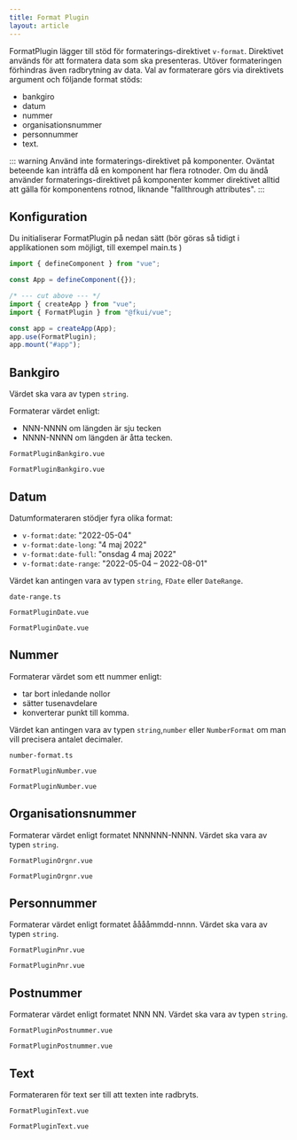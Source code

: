```yaml
---
title: Format Plugin
layout: article
---
```


FormatPlugin lägger till stöd för formaterings-direktivet `v-format`.
Direktivet används för att formatera data som ska presenteras.
Utöver formateringen förhindras även radbrytning av data.
Val av formaterare görs via direktivets argument och följande format stöds:

- bankgiro
- datum
- nummer
- organisationsnummer
- personnummer
- text.

::: warning
Använd inte formaterings-direktivet på komponenter.
Oväntat beteende kan inträffa då en komponent har flera rotnoder.
Om du ändå använder formaterings-direktivet på komponenter kommer direktivet alltid att gälla för komponentens rotnod, liknande "fallthrough attributes".
:::

## Konfiguration

Du initialiserar FormatPlugin på nedan sätt (bör göras så tidigt i applikationen som möjligt, till exempel main.ts )

```ts
import { defineComponent } from "vue";

const App = defineComponent({});

/* --- cut above --- */
import { createApp } from "vue";
import { FormatPlugin } from "@fkui/vue";

const app = createApp(App);
app.use(FormatPlugin);
app.mount("#app");
```

## Bankgiro

Värdet ska vara av typen `string`.

Formaterar värdet enligt:

- NNN-NNNN om längden är sju tecken
- NNNN-NNNN om längden är åtta tecken.

```import static
FormatPluginBankgiro.vue
```

```import nomarkup
FormatPluginBankgiro.vue
```

## Datum

Datumformateraren stödjer fyra olika format:

- `v-format:date`: "2022-05-04"
- `v-format:date-long`: "4 maj 2022"
- `v-format:date-full`: "onsdag 4 maj 2022"
- `v-format:date-range`: "2022-05-04 – 2022-08-01"

Värdet kan antingen vara av typen `string`, `FDate` eller `DateRange`.

```import
date-range.ts
```

```import static
FormatPluginDate.vue
```

```import nomarkup
FormatPluginDate.vue
```

## Nummer

Formaterar värdet som ett nummer enligt:

- tar bort inledande nollor
- sätter tusenavdelare
- konverterar punkt till komma.

Värdet kan antingen vara av typen `string`,`number` eller `NumberFormat` om man vill precisera antalet decimaler.

```import
number-format.ts
```

```import static
FormatPluginNumber.vue
```

```import nomarkup
FormatPluginNumber.vue
```

## Organisationsnummer

Formaterar värdet enligt formatet NNNNNN-NNNN.
Värdet ska vara av typen `string`.

```import static
FormatPluginOrgnr.vue
```

```import nomarkup
FormatPluginOrgnr.vue
```

## Personnummer

Formaterar värdet enligt formatet ååååmmdd-nnnn.
Värdet ska vara av typen `string`.

```import static
FormatPluginPnr.vue
```

```import nomarkup
FormatPluginPnr.vue
```

## Postnummer

Formaterar värdet enligt formatet NNN NN.
Värdet ska vara av typen `string`.

```import static
FormatPluginPostnummer.vue
```

```import nomarkup
FormatPluginPostnummer.vue
```

## Text

Formateraren för text ser till att texten inte radbryts.

```import static
FormatPluginText.vue
```

```import nomarkup
FormatPluginText.vue
```
